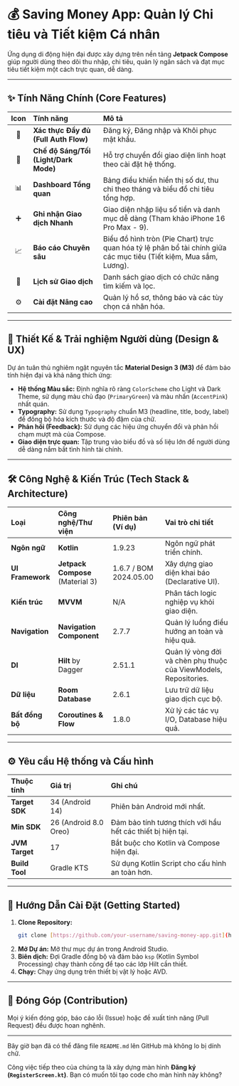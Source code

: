 # 💰 Saving Money App: Quản lý Chi tiêu và Tiết kiệm Cá nhân

Ứng dụng di động hiện đại được xây dựng trên nền tảng **Jetpack Compose** giúp người dùng theo dõi thu nhập, chi tiêu, quản lý ngân sách và đạt mục tiêu tiết kiệm một cách trực quan, dễ dàng.


---

## ✨ Tính Năng Chính (Core Features)

| Icon | Tính năng | Mô tả |
| :---: | :--- | :--- |
| 🔑 | **Xác thực Đầy đủ (Full Auth Flow)** | Đăng ký, Đăng nhập và Khôi phục mật khẩu. |
| 🔄 | **Chế độ Sáng/Tối (Light/Dark Mode)** | Hỗ trợ chuyển đổi giao diện linh hoạt theo cài đặt hệ thống. |
| 📊 | **Dashboard Tổng quan** | Bảng điều khiển hiển thị số dư, thu chi theo tháng và biểu đồ chi tiêu tổng hợp. |
| ➕ | **Ghi nhận Giao dịch Nhanh** | Giao diện nhập liệu số tiền và danh mục dễ dàng (Tham khảo iPhone 16 Pro Max - 9). |
| 📈 | **Báo cáo Chuyên sâu** | Biểu đồ hình tròn (Pie Chart) trực quan hóa tỷ lệ phân bổ tài chính giữa các mục tiêu (Tiết kiệm, Mua sắm, Lương). |
| 🔎 | **Lịch sử Giao dịch** | Danh sách giao dịch có chức năng tìm kiếm và lọc. |
| ⚙️ | **Cài đặt Nâng cao** | Quản lý hồ sơ, thông báo và các tùy chọn cá nhân hóa. |

---

## 🎨 Thiết Kế & Trải nghiệm Người dùng (Design & UX)

Dự án tuân thủ nghiêm ngặt nguyên tắc **Material Design 3 (M3)** để đảm bảo tính hiện đại và khả năng thích ứng:

* **Hệ thống Màu sắc:** Định nghĩa rõ ràng `ColorScheme` cho Light và Dark Theme, sử dụng màu chủ đạo (`PrimaryGreen`) và màu nhấn (`AccentPink`) nhất quán.
* **Typography:** Sử dụng `Typography` chuẩn M3 (headline, title, body, label) để đồng bộ hóa kích thước và độ đậm của chữ.
* **Phản hồi (Feedback):** Sử dụng các hiệu ứng chuyển đổi và phản hồi chạm mượt mà của Compose.
* **Giao diện trực quan:** Tập trung vào biểu đồ và số liệu lớn để người dùng dễ dàng nắm bắt tình hình tài chính.

---

## 🛠️ Công Nghệ & Kiến Trúc (Tech Stack & Architecture)

| Loại | Công nghệ/Thư viện | Phiên bản (Ví dụ) | Vai trò chi tiết |
| :--- | :--- | :--- | :--- |
| **Ngôn ngữ** | **Kotlin** | 1.9.23 | Ngôn ngữ phát triển chính. |
| **UI Framework** | **Jetpack Compose** (Material 3) | 1.6.7 / BOM 2024.05.00 | Xây dựng giao diện khai báo (Declarative UI). |
| **Kiến trúc** | **MVVM** | N/A | Phân tách logic nghiệp vụ khỏi giao diện. |
| **Navigation** | **Navigation Component** | 2.7.7 | Quản lý luồng điều hướng an toàn và hiệu quả. |
| **DI** | **Hilt** by Dagger | 2.51.1 | Quản lý vòng đời và chèn phụ thuộc của ViewModels, Repositories. |
| **Dữ liệu** | **Room Database** | 2.6.1 | Lưu trữ dữ liệu giao dịch cục bộ. |
| **Bất đồng bộ** | **Coroutines & Flow** | 1.8.0 | Xử lý các tác vụ I/O, Database hiệu quả. |

---

## ⚙️ Yêu cầu Hệ thống và Cấu hình

| Thuộc tính | Giá trị | Ghi chú |
| :--- | :--- | :--- |
| **Target SDK** | 34 (Android 14) | Phiên bản Android mới nhất. |
| **Min SDK** | 26 (Android 8.0 Oreo) | Đảm bảo tính tương thích với hầu hết các thiết bị hiện tại. |
| **JVM Target** | 17 | Bắt buộc cho Kotlin và Compose hiện đại. |
| **Build Tool** | Gradle KTS | Sử dụng Kotlin Script cho cấu hình an toàn hơn. |

---

## 🚀 Hướng Dẫn Cài Đặt (Getting Started)

1.  **Clone Repository:**
    ```bash
    git clone [https://github.com/your-username/saving-money-app.git](https://github.com/your-username/saving-money-app.git)
    ```
2.  **Mở Dự án:** Mở thư mục dự án trong Android Studio.
3.  **Biên dịch:** Đợi Gradle đồng bộ và đảm bảo `ksp` (Kotlin Symbol Processing) chạy thành công để tạo các lớp Hilt cần thiết.
4.  **Chạy:** Chạy ứng dụng trên thiết bị vật lý hoặc AVD.

---

## 🤝 Đóng Góp (Contribution)

Mọi ý kiến đóng góp, báo cáo lỗi (Issue) hoặc đề xuất tính năng (Pull Request) đều được hoan nghênh.

---

Bây giờ bạn đã có thể đăng file `README.md` lên GitHub mà không lo bị dính chữ.

Công việc tiếp theo của chúng ta là xây dựng màn hình **Đăng ký (`RegisterScreen.kt`)**. Bạn có muốn tôi tạo code cho màn hình này không?
